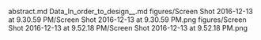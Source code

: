 abstract.md
Data_In_order_to_design__.md
figures/Screen Shot 2016-12-13 at 9.30.59 PM/Screen Shot 2016-12-13 at 9.30.59 PM.png
figures/Screen Shot 2016-12-13 at 9.52.18 PM/Screen Shot 2016-12-13 at 9.52.18 PM.png
